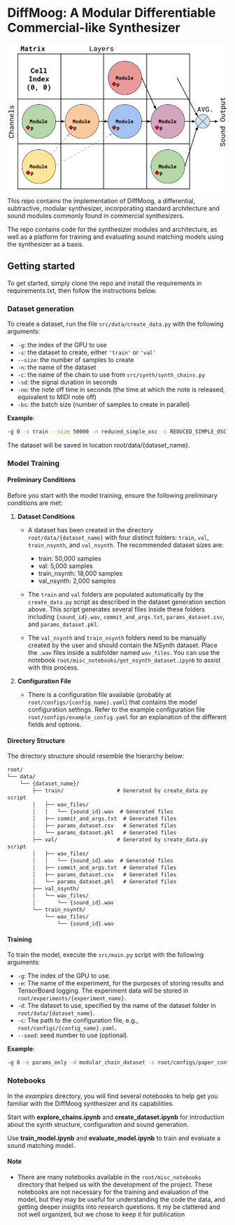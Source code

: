 # DiffMoog: A Modular Differentiable Commercial-like Synthesizer

![Alt Text](diffMoog_scheme.png)

This repo contains the implementation of DiffMoog, a differential, subtractive, modular synthesizer, incorporating standard architecture and sound modules commonly found in commercial synthesizers.

The repo contains code for the synthesizer modules and architecture, as well as a platform for training and evaluating sound matching models using the synthesizer as a basis.

## Getting started
To get started, simply clone the repo and install the requirements in requirements.txt, then follow the instructions below.

### Dataset generation

To create a dataset, run the file `src/data/create_data.py` with the following arguments:

- `-g`: the index of the GPU to use
- `-s`: the dataset to create, either `'train'` or `'val'`
- `--size`: the number of samples to create
- `-n`: the name of the dataset
- `-c`: the name of the chain to use from `src/synth/synth_chains.py`
- `-sd`: the signal duration in seconds
- `-no`: the note off time in seconds (the time at which the note is released, equivalent to MIDI note off)
- `-bs`: the batch size (number of samples to create in parallel)

**Example**:

```sh
-g 0 -s train --size 50000 -n reduced_simple_osc -c REDUCED_SIMPLE_OSC -sd 4.0 -no 3.0 -bs 1
```

The dataset will be saved in location root/data/{dataset_name}.

### Model Training

#### Preliminary Conditions

Before you start with the model training, ensure the following preliminary conditions are met:

1. **Dataset Conditions**
   - A dataset has been created in the directory `root/data/{dataset_name}` with four distinct folders: `train`, `val`, `train_nsynth`, and `val_nsynth`. The recommended dataset sizes are:
     - train: 50,000 samples
     - val: 5,000 samples
     - train_nsynth: 18,000 samples
     - val_nsynth: 2,000 samples

   - The `train` and `val` folders are populated automatically by the `create_data.py` script as described in the dataset generation section above. This script generates several files inside these folders including `{sound_id}.wav`, `commit_and_args.txt`, `params_dataset.csv`, and `params_dataset.pkl`.

   - The `val_nsynth` and `train_nsynth` folders need to be manually created by the user and should contain the NSynth dataset. Place the `.wav` files inside a subfolder named `wav_files`. You can use the notebook `root/misc_notebooks/get_nsynth_dataset.ipynb` to assist with this process.

2. **Configuration File**
   - There is a configuration file available (probably at `root/configs/{config_name}.yaml`) that contains the model configuration settings. Refer to the example configuration file `root/configs/example_config.yaml` for an explanation of the different fields and options.

#### Directory Structure

The directory structure should resemble the hierarchy below:



```plaintext
root/
└── data/
    └── {dataset_name}/
        ├── train/                 # Generated by create_data.py script
        │   ├── wav_files/         
        │   │   └── {sound_id}.wav  # Generated files
        │   ├── commit_and_args.txt  # Generated files
        │   ├── params_dataset.csv   # Generated files
        │   └── params_dataset.pkl   # Generated files
        ├── val/                   # Generated by create_data.py script
        │   ├── wav_files/         
        │   │   └── {sound_id}.wav  # Generated files
        │   ├── commit_and_args.txt  # Generated files
        │   ├── params_dataset.csv   # Generated files
        │   └── params_dataset.pkl   # Generated files
        ├── val_nsynth/
        │   └── wav_files/
        │       └── {sound_id}.wav
        └── train_nsynth/
            └── wav_files/
                └── {sound_id}.wav
```


#### Training

To train the model, execute the `src/main.py` script with the following arguments:

- `-g`: The index of the GPU to use.
- `-e`: The name of the experiment, for the purposes of storing results and TensorBoard logging. The experiment data will be stored in `root/experiments/{experiment_name}`.
- `-d`: The dataset to use, specified by the name of the dataset folder in `root/data/{dataset_name}`.
- `-c`: The path to the configuration file, e.g., `root/configs/{config_name}.yaml`.
- `--seed`: seed number to use (optional).

**Example**:

```sh
-g 0 -e params_only -d modular_chain_dataset -c root/configs/paper_configs_reduced/params_only_config.yaml
```

### Notebooks

In the *examples* directory, you will find several notebooks to help get you familiar with the DiffMoog synthesizer and its capabilities.

Start with **explore_chains.ipynb** and **create_dataset.ipynb** for introduction about the synth structure, configuration and sound generation.

Use **train_model.ipynb** and **evaluate_model.ipynb** to train and evaluate a sound matching model.

#### Note
- There are many notebooks available in the `root/misc_notebooks` directory that helped us with the development of the project. These notebooks are not necessary for the training and evaluation of the model, but they may be useful for understanding the code the data, and getting deeper insights into research questions. It my be clattered and not well organized, but we chose to keep it for publication



